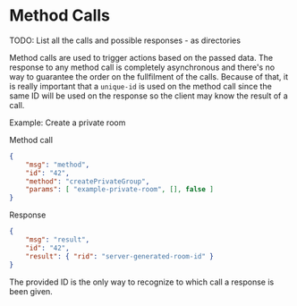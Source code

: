 # Method Calls

TODO: List all the calls and possible responses - as directories

Method calls are used to trigger actions based on the passed data. The response to any method call is completely asynchronous and there's no way to guarantee the order on the fullfilment of the calls. Because of that, it is really important that a `unique-id` is used on the method call since the same ID will be used on the response so the client may know the result of a call.

Example: Create a private room

Method call

```json
{
    "msg": "method",
    "id": "42",
    "method": "createPrivateGroup",
    "params": [ "example-private-room", [], false ]
}
```

Response

```json
{
    "msg": "result",
    "id": "42",
    "result": { "rid": "server-generated-room-id" }
}
```

The provided ID is the only way to recognize to which call a response is been given.

